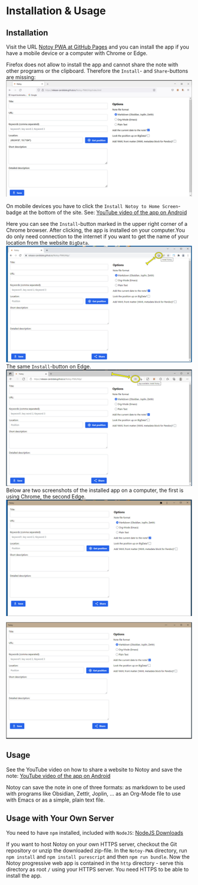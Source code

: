 # Installation & Usage

## Installation

Visit the URL [Notoy PWA at GitHub Pages](https://release-candidate.github.io/Notoy-PWA/http/index.html) and you can install the app if you have a mobile device or a computer with Chrome or Edge.

Firefox does not allow to install the app and cannot share the note with other programs or the clipboard. Therefore the `Install`- and `Share`-buttons are missing:
![Screenshot of the website in Firefox](./images/firefox.jpg)

On mobile devices you have to click the `Install Notoy to Home Screen`-badge at the bottom of the site. See: [YouTube video of the app on Android](https://youtu.be/xJgV62jFl-s)

Here you can see the `Install`-button marked in the upper right corner of a Chrome browser. After clicking, the app is installed on your computer.You do only need connection to the internet if you want to get the name of your location from the website `BigData`.
![Screenshot of the installation of the desktop app using Chrome](images/install_chrome_en.jpg)
The same `Install`-button on Edge.
![Screenshot of the installation of the desktop app using Edge](./images/install_edge_en.jpg)
Below are two screenshots of the installed app on a computer, the first is using Chrome, the second Edge.
![Screenshot of the installed app in Chrome](./images/installed_chrome_en.jpg)

![Screenshot of the installed app in Edge](images/installed_edge_en.jpg)

## Usage

See the YouTube video on how to share a website to Notoy and save the note: [YouTube video of the app on Android](https://youtu.be/xJgV62jFl-s)

Notoy can save the note in one of three formats: as markdown to be used with programs like Obsidian, Zettlr, Joplin, ... as an Org-Mode file to use with Emacs or as a simple, plain text file.

## Usage with Your Own Server

You need to have `npm` installed, included with `NodeJS`: [NodeJS Downloads](https://nodejs.org/en/download/)

If you want to host Notoy on your own HTTPS server, checkout the Git repository or unzip the downloaded zip-file. In the `Notoy-PWA` directory, run `npm install` and `npm install purescript` and then `npm run bundle`. Now the Notoy progressive web app is contained in the `http` directory - serve this directory as root `/` using your HTTPS server. You need HTTPS to be able to install the app.
